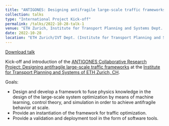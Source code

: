 ```yaml
---
title: "ANTIGONES: Designing antifragile large-scale traffic frameworks"
collection: talks
type: "International Project Kick-off"
permalink: /talks/2022-10-28-talk-1
venue: "ETH Zurich, Institute for Transport Planning and Systems Dept. (IVT)"
date: 2022-10-28
location: "ETH Zurich/IVT Dept. (Institute for Transport Planning and Systems)"
---
```


[Download talk](https://github.com/caxenie/cristianaxenie.github.io/raw/master/files/CristianAXENIE_Eth-Huawei-ANTIGONES_Intro_27102022.pdf)

Kick-off and introduction of the [ANTIGONES Collaborative Research Project: Designing antifragile large-scale traffic frameworks](https://www.ivt.ethz.ch/en/svt/projects/antigones.html) 
at the [Institute for Transport Planning and Systems of ETH Zurich, CH](https://www.ivt.ethz.ch/en/).

Goals: 

- Design and develop a framework to fuse physics knowledge in the design of the large-​scale system optimization by means of machine learning, control theory, and simulation in order to achieve antifragile behavior at scale.
- Provide an instantiation of the framework for traffic optimization.
- Provide a validation and deployment tool in the form of software tools.
